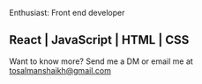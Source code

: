 Enthusiast: Front end developer 


React | JavaScript | HTML | CSS
---------------------------------------------------------------------------------------------------------
Want to know more? Send me a DM or email me at tosalmanshaikh@gmail.com
